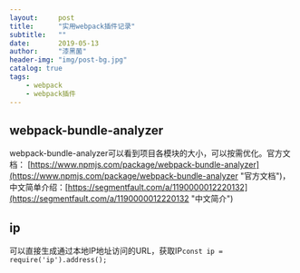 ```yaml
---
layout:     post
title:      "实用webpack插件记录"
subtitle:   ""
date:       2019-05-13
author:     "漆黑菌"
header-img: "img/post-bg.jpg"
catalog: true
tags:
    - webpack
    - webpack插件
---
```


## webpack-bundle-analyzer
webpack-bundle-analyzer可以看到项目各模块的大小，可以按需优化。官方文档：
[https://www.npmjs.com/package/webpack-bundle-analyzer](https://www.npmjs.com/package/webpack-bundle-analyzer "官方文档")，中文简单介绍：[https://segmentfault.com/a/1190000012220132](https://segmentfault.com/a/1190000012220132 "中文简介")

## ip
可以直接生成通过本地IP地址访问的URL，获取IP`const ip = require('ip').address();`
